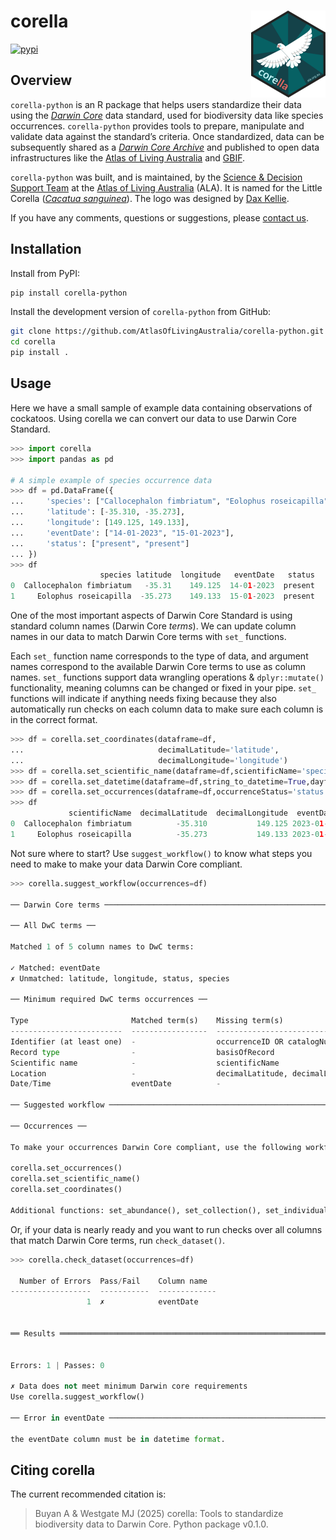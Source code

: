 
<!-- README.md is generated from README.Rmd. Please edit that file -->

# corella <a href="https://corella.ala.org.au"><img src="docs/source/_static/logo/logo.png" align="right" height="139" alt="corella website" /></a>

<!-- badges: start -->

[![pypi](https://img.shields.io/pypi/v/corella-python.svg)](https://pypi.org/project/corella-python/)

<!-- badges: end -->

## Overview

`corella-python` is an R package that helps users standardize their data using
the [*Darwin Core*](https://dwc.tdwg.org) data standard, used for
biodiversity data like species occurrences. `corella-python` provides tools to
prepare, manipulate and validate data against the standard’s criteria.
Once standardized, data can be subsequently shared as a [*Darwin Core
Archive*](https://ipt.gbif.org/manual/en/ipt/latest/dwca-guide#what-is-darwin-core-archive-dwc-a)
and published to open data infrastructures like the [Atlas of Living
Australia](https://www.ala.org.au) and [GBIF](https://www.gbif.org/).

`corella-python` was built, and is maintained, by the [Science & Decision
Support Team](https://labs.ala.org.au) at the [Atlas of Living
Australia](https://www.ala.org.au) (ALA). It is named for the Little
Corella ([*Cacatua
sanguinea*](https://bie.ala.org.au/species/https%3A//biodiversity.org.au/afd/taxa/34b31e86-7ade-4cba-960f-82a6ae586206)).
The logo was designed by [Dax Kellie](https://daxkellie.com/).

If you have any comments, questions or suggestions, please [contact
us](mailto:support@ala.org.au).

## Installation

Install from PyPI:

``` bash
pip install corella-python
```

Install the development version of `corella-python` from GitHub:

``` bash
git clone https://github.com/AtlasOfLivingAustralia/corella-python.git
cd corella
pip install .
```

## Usage

Here we have a small sample of example data containing observations of
cockatoos. Using corella we can convert our data to use Darwin Core
Standard.

``` python
>>> import corella
>>> import pandas as pd

# A simple example of species occurrence data
>>> df = pd.DataFrame({
...     'species': ["Callocephalon fimbriatum", "Eolophus roseicapilla"],
...     'latitude': [-35.310, -35.273],
...     'longitude': [149.125, 149.133],
...     'eventDate': ["14-01-2023", "15-01-2023"],
...     'status': ["present", "present"]
... })
>>> df
                    species latitude  longitude   eventDate   status
0  Callocephalon fimbriatum   -35.31    149.125  14-01-2023  present
1     Eolophus roseicapilla  -35.273    149.133  15-01-2023  present
```

One of the most important aspects of Darwin Core Standard is using
standard column names (Darwin Core *terms*). We can update column names
in our data to match Darwin Core terms with `set_` functions.

Each `set_` function name corresponds to the type of data, and argument
names correspond to the available Darwin Core terms to use as column
names. `set_` functions support data wrangling operations &
`dplyr::mutate()` functionality, meaning columns can be changed or fixed
in your pipe. `set_` functions will indicate if anything needs fixing
because they also automatically run checks on each column data to make
sure each column is in the correct format.

``` python
>>> df = corella.set_coordinates(dataframe=df,
...                              decimalLatitude='latitude',
...                              decimalLongitude='longitude')
>>> df = corella.set_scientific_name(dataframe=df,scientificName='species')
>>> df = corella.set_datetime(dataframe=df,string_to_datetime=True,dayfirst=True)
>>> df = corella.set_occurrences(dataframe=df,occurrenceStatus='status')
>>> df
             scientificName  decimalLatitude  decimalLongitude  eventDate occurrenceStatus
0  Callocephalon fimbriatum          -35.310           149.125 2023-01-14          present
1     Eolophus roseicapilla          -35.273           149.133 2023-01-15          present
```

Not sure where to start? Use `suggest_workflow()` to know what steps you
need to make to make your data Darwin Core compliant.

``` python
>>> corella.suggest_workflow(occurrences=df)

── Darwin Core terms ────────────────────────────────────────────────────────────────────────────────────────────────────────────────────────

── All DwC terms ──

Matched 1 of 5 column names to DwC terms:

✓ Matched: eventDate
✗ Unmatched: latitude, longitude, status, species

── Minimum required DwC terms occurrences ──

Type                       Matched term(s)    Missing term(s)
-------------------------  -----------------  ------------------------------------------------
Identifier (at least one)  -                  occurrenceID OR catalogNumber OR recordNumber
Record type                -                  basisOfRecord
Scientific name            -                  scientificName
Location                   -                  decimalLatitude, decimalLongitude, geodeticDatum
Date/Time                  eventDate          -

── Suggested workflow ───────────────────────────────────────────────────────────────────────────────────────────────────────────────────────

── Occurrences ──

To make your occurrences Darwin Core compliant, use the following workflow:

corella.set_occurrences()
corella.set_scientific_name()
corella.set_coordinates()

Additional functions: set_abundance(), set_collection(), set_individual_traits(), set_license(), set_locality(), set_taxonomy()
```

Or, if your data is nearly ready and you want to run checks over all
columns that match Darwin Core terms, run `check_dataset()`.

``` python
>>> corella.check_dataset(occurrences=df)

  Number of Errors  Pass/Fail    Column name
------------------  -----------  -------------
                 1  ✗            eventDate


══ Results ════════════════════════════════════════════════════════════════════════════════════════════════════════════════════════════════════════════════


Errors: 1 | Passes: 0

✗ Data does not meet minimum Darwin core requirements
Use corella.suggest_workflow()

── Error in eventDate ────────────────────────────────────────────────────────────────────────────────────────────────────────────────────────────────────────

the eventDate column must be in datetime format.
```

## Citing corella

The current recommended citation is:

> Buyan A & Westgate MJ (2025) corella: Tools to standardize biodiversity data to Darwin Core. Python package v0.1.0.
